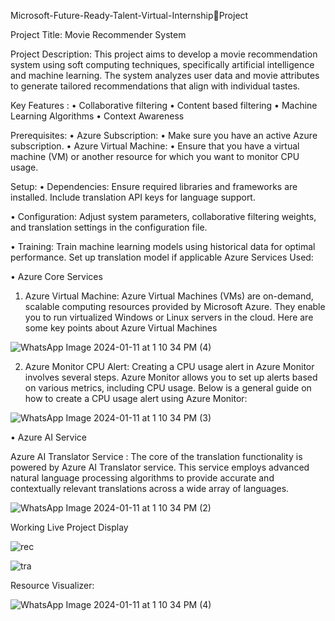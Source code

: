 Microsoft-Future-Ready-Talent-Virtual-InternshipProject

Project Title: Movie Recommender System

Project Description:
This project aims to develop a movie recommendation system using soft computing 
techniques, specifically artificial intelligence and machine learning. The system analyzes 
user data and movie attributes to generate tailored recommendations that align with 
individual tastes.

Key Features :
• Collaborative filtering 
• Content based filtering
• Machine Learning Algorithms
• Context Awareness

Prerequisites:
• Azure Subscription:
• Make sure you have an active Azure subscription.
• Azure Virtual Machine:
• Ensure that you have a virtual machine (VM) or another resource for 
which you want to monitor CPU usage.

Setup:
• Dependencies:
Ensure required libraries and frameworks are installed.
 Include translation API keys for language support.
 
• Configuration:
Adjust system parameters, collaborative filtering weights, and translation settings 
in the configuration file.

• Training:
Train machine learning models using historical data for optimal performance.
 Set up translation model if applicable
Azure Services Used:

• Azure Core Services
1. Azure Virtual Machine:
 Azure Virtual Machines (VMs) are on-demand, scalable computing 
resources provided by Microsoft Azure. They enable you to run virtualized 
Windows or Linux servers in the cloud. Here are some key points about Azure 
Virtual Machines

![WhatsApp Image 2024-01-11 at 1 10 34 PM (4)](https://github.com/nehashelar77/Movie-Recommender-System/assets/156163007/8d3325d3-9be7-4a64-8521-7e64e1cb549b)



2. Azure Monitor CPU Alert:
Creating a CPU usage alert in Azure Monitor involves several steps. Azure Monitor 
allows you to set up alerts based on various metrics, including CPU usage. Below is a 
general guide on how to create a CPU usage alert using Azure Monitor:

![WhatsApp Image 2024-01-11 at 1 10 34 PM (3)](https://github.com/nehashelar77/Movie-Recommender-System/assets/156163007/a8bd6358-53b4-413a-81db-711cc9d9b569)

• Azure AI Service

Azure AI Translator Service :
The core of the translation functionality is powered by Azure AI Translator service. This 
service employs advanced natural language processing algorithms to provide accurate 
and contextually relevant translations across a wide array of languages.

![WhatsApp Image 2024-01-11 at 1 10 34 PM (2)](https://github.com/nehashelar77/Movie-Recommender-System/assets/156163007/b2405fcf-2d34-4e64-bd35-f10ac9027160)

Working Live Project Display

![rec](https://github.com/nehashelar77/Movie-Recommender-System/assets/156163007/2f47238f-3252-42ae-a0a9-c0bf0a41afbd)


![tra](https://github.com/nehashelar77/Movie-Recommender-System/assets/156163007/34982a00-5509-4b5d-aee5-0b9fcb047adb)


Resource Visualizer:

![WhatsApp Image 2024-01-11 at 1 10 34 PM (4)](https://github.com/nehashelar77/Movie-Recommender-System/assets/156163007/87cb93dc-76df-4ff1-ac06-c5d59daa4766)













